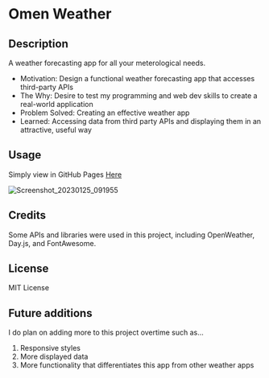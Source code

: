 # Omen Weather

## Description

A weather forecasting app for all your meterological needs.

- Motivation: Design a functional weather forecasting app that accesses third-party APIs
- The Why: Desire to test my programming and web dev skills to create a real-world application
- Problem Solved: Creating an effective weather app
- Learned: Accessing data from third party APIs and displaying them in an attractive, useful way

## Usage

Simply view in GitHub Pages [Here](https://waldenlight.github.io/omen-weather-app/)

![Screenshot_20230125_091955](https://user-images.githubusercontent.com/76961678/214759133-739d8c33-11e6-4c03-900f-d95a7644be55.png)

## Credits

Some APIs and libraries were used in this project, including OpenWeather, Day.js, and FontAwesome.

## License

MIT License

## Future additions

I do plan on adding more to this project overtime such as...
1. Responsive styles
2. More displayed data
3. More functionality that differentiates this app from other weather apps
